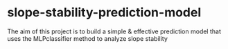 # slope-stability-prediction-model
The aim of this project is to build a simple &amp; effective prediction model that uses the MLPclassifier method to analyze slope stability
